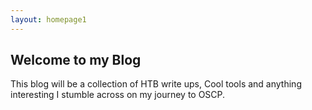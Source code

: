 ```yaml
---
layout: homepage1
---
```


## Welcome to my Blog

This blog will be a collection of HTB write ups, Cool tools and anything interesting I stumble across on my journey to OSCP.
